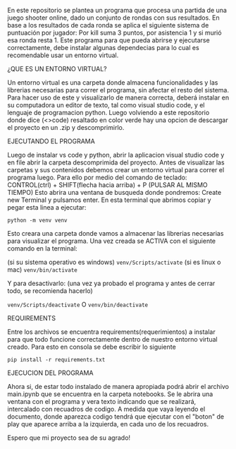En este repositorio se plantea un programa que procesa una partida de una juego shooter online, dado un conjunto de rondas con sus resultados. En base a los resultados de cada ronda se aplica el siguiente sistema de puntuación por jugador: Por kill suma 3 puntos, por asistencia 1 y si murió esa ronda resta 1.
Este programa para que pueda abrirse y ejecutarse correctamente, debe instalar algunas dependecias para lo cual es recomendable usar un entorno virtual. 

<!-- Este procesamiento y el registro de rondas se encuentra en la carpeta notebooks, en el archivo main que es de tipo ipynb.  -->

¿QUE ES UN ENTORNO VIRTUAL?

Un entorno virtual es una carpeta donde almacena funcionalidades y las librerias necesarias para correr el programa, sin afectar el resto del sistema. Para hacer uso de este y visualizarlo de manera correcta, deberá instalar en su computadora un editor de texto, tal como visual studio code, y el lenguaje de programacion python. Luego volviendo a este repositorio donde dice (<>code) resaltado en color verde hay una opcion de descargar el proyecto en un .zip y descomprimirlo. 

EJECUTANDO EL PROGRAMA

Luego de instalar vs code y python, abrir la aplicacion visual studio code y en file abrir la carpeta descomprimida del proyecto. Antes de visualizar las carpetas y sus contenidos debemos crear un entorno virtual para correr el programa luego. Para ello por medio del comando de teclado: CONTROL(ctrl) + SHIFT(flecha hacia arriba) + P (PULSAR AL MISMO TIEMPO) Esto abrira una ventana de busqueda donde pondremos: Create new Terminal y pulsamos enter. En esta terminal que abrimos copiar y pegar esta linea a ejecutar:

```python -m venv venv```

Esto creara una carpeta donde vamos a almacenar las librerias necesarias para visualizar el programa. Una vez creada se ACTIVA con el siguiente comando en la terminal:

(si su sistema operativo es windows) 
```venv/Scripts/activate```
(si es linux o mac)
```venv/bin/activate```

Y para desactivarlo: (una vez ya probado el programa y antes de cerrar todo, se recomienda hacerlo)

```venv/Scripts/deactivate``` O ```venv/bin/deactivate```

REQUIREMENTS

Entre los archivos se encuentra requirements(requerimientos) a instalar para que todo funcione correctamente dentro de nuestro entorno virtual creado. Para esto en consola se debe escribir lo siguiente

```pip install -r requirements.txt```

EJECUCION DEL PROGRAMA

Ahora si, de estar todo instalado de manera apropiada podrá abrir el archivo main.ipynb que se encuentra en la carpeta notebooks. Se le abrira una ventana con el programa y vera texto indicando que se realizará, intercalado con recuadros de codigo. A medida que vaya leyendo el documento, donde aparezca codigo tendrá que ejecutar con el "boton" de play que aparece arriba a la izquierda, en cada uno de los recuadros. 

Espero que mi proyecto sea de su agrado!